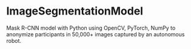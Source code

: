 # ImageSegmentationModel
Mask R-CNN model with Python using OpenCV, PyTorch, NumPy to anonymize participants in 50,000+ images captured by an autonomous robot.
